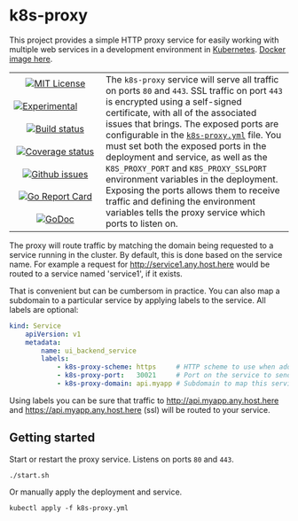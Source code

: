 # k8s-proxy

This project provides a simple HTTP proxy service for easily working with multiple web services in a development environment in [Kubernetes](https://kubernetes.io/). [Docker image here](https://hub.docker.com/r/mkenney/k8s-proxy/).

<table><tbody><tr>
    <td width="150" align="center">
        <a href="https://github.com/mkenney/k8s-proxy/blob/master/LICENSE"><img src="https://img.shields.io/github/license/mkenney/k8s-proxy.svg" alt="MIT License"></a>
    </td>
    <td rowspan="7">
        The <code>k8s-proxy</code> service will serve all traffic on ports <code>80</code> and <code>443</code>. SSL traffic on port <code>443</code> is encrypted using a self-signed certificate, with all of the associated issues that brings. The exposed ports are configurable in the <a href="https://github.com/mkenney/k8s-proxy/blob/master/k8s-proxy.yml"><code>k8s-proxy.yml</code></a> file. You must set both the exposed ports in the deployment and service, as well as the <code>K8S_PROXY_PORT</code> and <code>K8S_PROXY_SSLPORT</code> environment variables in the deployment. Exposing the ports allows them to receive traffic and defining the environment variables tells the proxy service which ports to listen on.
    </td>
</tr><tr>
    <td>
        <a href="https://github.com/mkenney/software-guides/blob/master/STABILITY-BADGES.md#experimental"><img src="https://img.shields.io/badge/stability-experimental-orange.svg" alt="Experimental"></a>
    </td>
</tr><tr>
    <td width="150" align="center">
        <a href="https://travis-ci.org/mkenney/k8s-proxy"><img src="https://travis-ci.org/mkenney/k8s-proxy.svg?branch=master" alt="Build status"></a>
    </td>
</tr><tr>
    <td width="150" align="center">
        <a href="https://codecov.io/gh/mkenney/k8s-proxy"><img src="https://img.shields.io/codecov/c/github/mkenney/k8s-proxy/master.svg" alt="Coverage status"></a>
    </td>
</tr><tr>
    <td width="150" align="center">
        <a href="https://github.com/mkenney/k8s-proxy/issues"><img src="https://img.shields.io/github/issues-raw/mkenney/k8s-proxy.svg" alt="Github issues"></a>
    </td>
</tr><tr>
    <td width="150" align="center">
        <a href="https://goreportcard.com/report/github.com/mkenney/k8s-proxy"><img src="https://goreportcard.com/badge/github.com/mkenney/k8s-proxy" alt="Go Report Card"></a>
    </td>
</tr><tr>
    <td width="150" align="center">
        <a href="https://godoc.org/github.com/mkenney/k8s-proxy/pkg"><img src="https://godoc.org/github.com/mkenney/k8s-proxy/pkg?status.svg" alt="GoDoc"></a>
    </td>
</tr></tbody></table>

The proxy will route traffic by matching the domain being requested to a service running in the cluster. By default, this is done based on the service name. For example a request for http://service1.any.host.here would be routed to a service named 'service1', if it exists.

That is convenient but can be cumbersom in practice. You can also map a subdomain to a particular service by applying labels to the service. All labels are optional:
```yaml
kind: Service
    apiVersion: v1
    metadata:
        name: ui_backend_service
        labels:
            - k8s-proxy-scheme: https     # HTTP scheme to use when addressing this service.
            - k8s-proxy-port:   30021     # Port on the service to send traffic to.
            - k8s-proxy-domain: api.myapp # Subdomain to map this service to.
```
Using labels you can be sure that traffic to http://api.myapp.any.host.here and https://api.myapp.any.host.here (ssl) will be routed to your service.

## Getting started

Start or restart the proxy service. Listens on ports `80` and `443`.
```
./start.sh
```

Or manually apply the deployment and service.
```
kubectl apply -f k8s-proxy.yml
```
